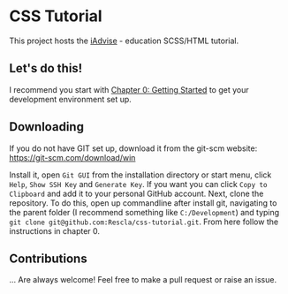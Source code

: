 # CSS Tutorial

This project hosts the [iAdvise](https://www.iadvise.eu/) - education SCSS/HTML tutorial.

## Let's do this!

I recommend you start with [Chapter 0: Getting Started](./00-getting-started) to get your development environment set
 up.

## Downloading

If you do not have GIT set up, download it from the git-scm website: https://git-scm.com/download/win

Install it, open `Git GUI` from the installation directory or start menu, click `Help`, `Show SSH Key` and `Generate Key`. If you want you can click `Copy to Clipboard` and add it to your personal GitHub account.
Next, clone the repository. To do this, open up commandline after install git, navigating to the parent folder (I recommend something like `C:/Development`) and typing `git clone git@github.com:Rescla/css-tutorial.git`. From here follow the instructions in chapter 0.
 
## Contributions
 
... Are always welcome! Feel free to make a pull request or raise an issue.
